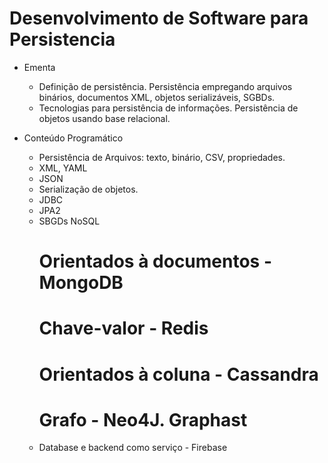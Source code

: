 # Desenvolvimento de Software para Persistencia

- Ementa

  - Definição de persistência. Persistência empregando arquivos binários, documentos XML, objetos serializáveis, SGBDs. 
  - Tecnologias para persistência de informações. Persistência de objetos usando base relacional.

- Conteúdo Programático

  - Persistência de Arquivos: texto, binário, CSV, propriedades.
  - XML, YAML
  - JSON
  - Serialização de objetos.
  - JDBC
  - JPA2
  - SBGDs NoSQL
    # Orientados à documentos - MongoDB
    # Chave-valor - Redis
    # Orientados à coluna - Cassandra 
    # Grafo - Neo4J. Graphast
  - Database e backend como serviço - Firebase
